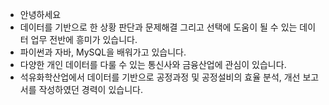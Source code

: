 - 안녕하세요
- 데이터를 기반으로 한 상황 판단과 문제해결 그리고 선택에 도움이 될 수 있는 데이터 업무 전반에 흥미가 있습니다.
- 파이썬과 자바, MySQL을 배워가고 있습니다.
- 다양한 개인 데이터를 다룰 수 있는 통신사와 금융산업에 관심이 있습니다.
- 석유화학산업에서 데이터를 기반으로 공정과정 및 공정설비의 효율 분석, 개선 보고서를 작성하였던 경력이 있습니다. 

<!---
CheesPopcorn/CheesPopcorn is a ✨ special ✨ repository because its `README.md` (this file) appears on your GitHub profile.
You can click the Preview link to take a look at your changes.
--->
